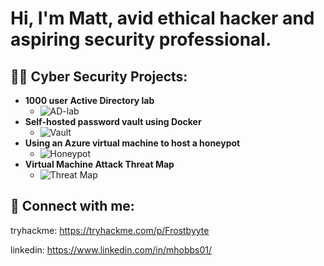 <h1>Hi, I'm Matt, avid ethical hacker and aspiring security professional.

<h2>👨‍💻 Cyber Security Projects:</h2>

- <b>1000 user Active Directory lab</b>
  - ![AD-lab](https://github.com/HattMobb/1000-User-Active-Directory-Lab) 
- <b>Self-hosted password vault using Docker</b>
  - ![Vault](https://github.com/HattMobb/Self-Hosted-Password-Vault)
- <b>Using an Azure virtual machine to host a honeypot</b>
  - ![Honeypot](https://github.com/HattMobb/Azure-Honeypot)
- <b>Virtual Machine Attack Threat Map </b>
  - ![Threat Map](https://github.com/HattMobb/Virtual-Machine-Threat-Map)


<h2> 🤳 Connect with me:</h2>

tryhackme: https://tryhackme.com/p/Frostbyyte
  
linkedin: https://www.linkedin.com/in/mhobbs01/
